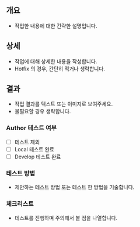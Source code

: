 ## 개요

- 작업한 내용에 대한 간략한 설명입니다.

## 상세

- 작업에 대해 상세한 내용을 작성합니다.
- Hotfix 의 경우, 간단히 적거나 생략합니다.

## 결과

- 작업 결과를 텍스트 또는 이미지로 보여주세요.
- 불필요할 경우 생략합니다.

### Author 테스트 여부

- [ ] 테스트 제외
- [ ] Local 테스트 완료
- [ ] Develop 테스트 완료

### 테스트 방법

- 제안하는 테스트 방법 또는 테스트 한 방법을 기술합니다.

### 체크리스트

- 테스트를 진행하며 주의해서 볼 점을 나열합니다.
